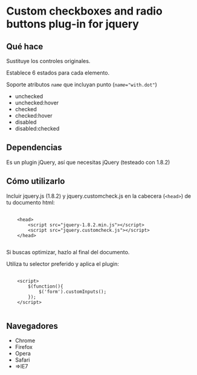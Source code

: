 Custom checkboxes and radio buttons plug-in for jquery
======================================================


Qué hace
--------

Sustituye los controles originales.

Establece 6 estados para cada elemento.

Soporte atributos <code>_name_</code> que incluyan punto (<code>_name_=&quot;with.dot&quot;</code>)

* unchecked
* unchecked:hover
* checked
* checked:hover
* disabled
* disabled:checked

Dependencias
------------
Es un plugin jQuery, así que necesitas jQuery (testeado con 1.8.2)

Cómo utilizarlo
---------------

Incluir jquery.js (1.8.2) y jquery.customcheck.js en la cabecera (<code>&lt;head&gt;</code>) de tu documento html:

<pre>
	<code>
	&lt;head&gt;
		&lt;script src="jquery-1.8.2.min.js"&gt;&lt;/script&gt;
		&lt;script src="jquery.customcheck.js"&gt;&lt;/script&gt;
	&lt;/head&gt;
	</code>
</pre>
Si buscas optimizar, hazlo al final del documento.

Utiliza tu selector preferido y aplica el plugin:
<pre>
	<code>
	&lt;script&gt;
		$(function(){
			$('form').customInputs();
		});
	&lt;/script&gt;
	</code>
</pre>

Navegadores
-----------
* Chrome
* Firefox
* Opera
* Safari
* =>IE7